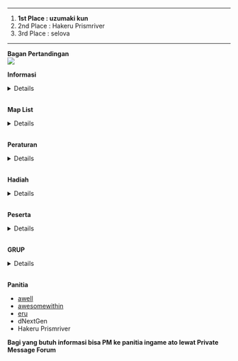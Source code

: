 --------------------------------------------------  
  

1.  **1st Place : uzumaki kun**
2.  2nd Place : Hakeru Prismriver
3.  3rd Place : selova

  
  
--------------------------------------------------  
  
**Bagan Pertandingan**  
![](https://i.ppy.sh/c74d6bcaaf7ca049d8d2cfac88a911e417ae915b/687474703a2f2f693338382e70686f746f6275636b65742e636f6d2f616c62756d732f6f6f3332312f466f72746558526f636b6d616e2f546162656c355f7a707334333339666435622e706e67)  
  
**Informasi**  
<details>

**Pendaftaran**

1.  Target peserta adalah 32 peserta.
2.  Pendaftaran akan dibuka tanggal 13 Juli 2012 sampai 27 Juli 2012.
3.  Pendaftaran akan otomatis ditutup bila peserta sudah mencapai 32.

  
  
**Umum**

1.  Pertandingan di kompetisi ini diawali dengan babak pertama dengan sistem grup, dimana pemain dibagi di dalam 8 grup.
2.  Setiap pemain di suatu grup akan berhadapan satu sama lain.
3.  Pemain yang memenangkan pertandingan mendapatkan poin 3, bila kalah tidak mendapatkan poin.
4.  2 pemain dengan poin tertinggi akan lanjut ke babak kedua.
5.  Bila terjadi kesamaan poin, maka akan dilihat dari perbedaan antara map yang dimenangkan dan yang kalah.
6.  Di babak kedua dan seterusnya, jika pemain menang dalam suatu pertandingan, maka dia berhak untuk melanjutkan ke babak selanjutnya. Bila pemain kalah dalam suatu pertandingan, maka dia akan dieliminasi dari turnamen.

  
  
**Waktu Pertandingan**  

1.  **Waktu pertandingan dibuat sesuai dengan persetujuan antara kedua pemain yang akan bertanding, jadi yang menentukan waktu pertandingan adalah pemain, bukan panitia.**
2.  Bila sudah ada kesepakatan jadwal tanding antara dua pihak, maka jadwal pertandingan  **diberitahukan kepada panitia lewat post di thread ini atau PM ke panitia (ingame/forum).**
3.  Panitia yang resmi adalah yang ada di bawah, jika panitia tidak dapat dihubungi, harap menghubungi panitia lainnya.
4.  Jadwal pertandingan akan dilihat terlebih dahulu oleh panitia.
5.  Jadwal yang akan berlaku adalah jadwal yang telah disetujui oleh panitia.
6.  Pemain diperbolehkan mengganti waktu pertandingan maksimal satu hari sebelum hari pertandingan yang telah ditentukan sebelumnya jika kedua pemain dan panitia setuju untuk menggantinya.
7.  Untuk babak kedua, pertandingan antar pemain dilaksanakan 10 hari sekali, jadi setiap 10 hari seorang pemain hanya melawan 1 lawan saja.
8.  Bila seluruh pertandingan di masing-masing grup sudah selesai sebelum 10 hari, pertandingan akan langsung dilanjutkan.
9.  Bila kesepakatan waktu belum ada sampai waktu yang ditentukan, maka panitia akan menentukan waktu pertandingan yaitu pada hari terakhir babak yang bersangkutan.

  
  
**Pertandingan**  

1.  Panitia akan memberikan 10 list beatmap sekurang-kurangnya 3 hari sebelum babak pertandingan dimulai.
2.  Setiap 10 hari akan ada pergantian list beatmap untuk babak pertama.
3.  Setiap pertandingan akan berlangsung di Multi.
4.  Tipe Game adalah osu! Standard, Team Mode : Team VS, Win Condition : Score
5.  Panitia akan membuat room tempat bertanding dan akan dikunci. Password akan diberikan pada kedua pemain lewat PM.
6.  Setiap peserta wajib bersiap-siap 15 menit sebelum jadwal pertandingan yang telah dibuat.
7.  Mod yang hanya boleh dipakai adalah No Video.
8.  Map yang telah dimainkan tidak boleh dimainkan kembali dalam satu pertandingan tersebut.
9.  Bila salah satu dari dua pemain Fail di suatu map, maka otomatis lawan dari pemain tersebut akan memenangkan map tersebut.
10.  Panitia yang menjadi Wasit akan memberikan hasil pertandingan berupa Multiplayer History (contoh :  [http://osu.ppy.sh/mp/3842145](http://osu.ppy.sh/mp/3842145)  ) dan Screenshot tiap map.
11.  Bila tidak ada panitia yang menjadi wasit, maka salah satu pemain diharapkan memberikan hasil pertandingan berupa Multiplayer History dan Screenshot tiap map di thread ini.
12.  Bila peserta tidak menghadiri pertandingan yang waktunya telaj disetujui, maka pemain tersebut dinyatakan kalah 0-3
13.  Babak final akan dilaksanakan pada tanggal  **27 Desember 2012 - 6 Januari 2013**

Babak Pertama (Grup) 

1.  Setiap pemain memilih 2 beatmap sendiri.
2.  Peserta yang berhak untuk lanjut ke babak berikutnya adalah pemain yang memenangkan skor di 3 beatmap. (cari 3 kemenangan).
3.  Bila terjadi seri pada 4 map pertama, maka map ketiga adalah map yang telah dipilih oleh panitia untuk situasi draw.

  
  
Babak Kedua (16 besar) 

1.  Setiap pemain memilih 2 beatmap sendiri.
2.  Peserta yang berhak untuk lanjut ke babak berikutnya adalah pemain yang memenangkan skor di 3 beatmap. (cari 2 kemenangan).
3.  Bila terjadi seri pada 4 map pertama, maka map ketiga adalah map yang telah dipilih oleh panitia untuk situasi draw.

  
  
Perempat Final 

1.  Setiap pemain memilih 2 beatmap sendiri.
2.  Peserta yang berhak untuk lanjut ke babak berikutnya adalah pemain yang memenangkan skor di 3 beatmap. (cari 2 kemenangan).
3.  Bila terjadi seri pada 4 map pertama, maka map ketiga adalah map yang telah dipilih oleh panitia untuk situasi draw.

  
  
Semifinal  

1.  Setiap pemain memilih 2 beatmap sendiri.
2.  Peserta yang berhak untuk lanjut ke babak berikutnya adalah pemain yang memenangkan skor di 3 beatmap. (cari 3 kemenangan).
3.  Bila terjadi seri pada 4 map pertama, maka map kelima adalah map yang telah dipilih oleh panitia untuk situasi draw.

  
  
Perebutan Juara Ketiga  

1.  Setiap pemain memilih beatmap sendiri.
2.  Peserta yang menjadi juara ketiga adalah pemain yang mencapai kemenangan sebesar 4 kali.
3.  Bila terjadi seri pada skor 3-3, maka map penentu adalah map yang telah dipilih oleh panitia untuk situasi draw.

  
  
Final  

1.  Setiap pemain memilih beatmap sendiri.
2.  Peserta yang menjadi pemenang turnamen adalah pemain yang mencapai kemenangan sebesar 6 kali
3.  Bila terjadi seri pada skor 5-5, maka map penentu adalah map yang telah dipilih oleh panitia untuk situasi draw.
</details>
<br>  
  
**Map List**  
<details>
<b>Babak Final</b>
<details>

1.  [IA - Six Trillion Years and Overnight Story [0108]](http://osu.ppy.sh/b/157861)
2.  [Memme - BSPower Explosion [0108]](http://osu.ppy.sh/b/140937)
3.  [Marguerite du Pre - Marie Antoinette [Another]](http://osu.ppy.sh/b/136640)
4.  [xi - Ascension to Heaven [Death]](http://osu.ppy.sh/b/111680)
5.  [Kucchy vs Akky - Yakumo ~ JOINT STRUGGLE [SOLO]](http://osu.ppy.sh/b/48098)
6.  [Niko - Made of Fire [Oni]](http://osu.ppy.sh/b/40017)
7.  [Rche - Todestrieb [Another]](http://osu.ppy.sh/b/129555)
8.  [Inspector K - Disconnected Hardkore (CanBlaster Remix) [Unconnected]](http://osu.ppy.sh/b/108762)
9.  [Yousei Teikoku - Kokou no Sousei [Chaos]](http://osu.ppy.sh/b/118068)
10.  [Black Hole - Pluto [Challenge]](http://osu.ppy.sh/b/146957)  
      
    Tie Breaker :
11.  [Furries in a Blender - Ridorii [Insane]](http://osu.ppy.sh/b/98496)
</details>
<br>
  
<b>Babak Perebutan Juara Tiga</b>
<details>

1.  [xi - Halcyon [Another]](http://osu.ppy.sh/b/73699)
2.  [Basshunter - Ievan Polkka Trance Remix [BeuKirby]](http://osu.ppy.sh/b/66246)
3.  [t+pazolite - Nous [Destruction]](http://osu.ppy.sh/b/134130)
4.  [COOL&CREATE - Rapid Ensemble [Lunatic]](http://osu.ppy.sh/b/49067)
5.  [Kucchy vs Akky - Satori ~3rd eyes~ [Lunatic]](http://osu.ppy.sh/b/50892)
6.  [Pizuya's Cell x MyonMyon - Romantic Children [Lunatic]](http://osu.ppy.sh/b/68431)
7.  [Ikareru Kin no Shishi - G59 [Another]](http://osu.ppy.sh/b/85513)
8.  [Galdeira - Almagest [Another]](http://osu.ppy.sh/b/132167)
9.  [Caravan Palace - Dragons [Insane]](http://osu.ppy.sh/b/145361)
10.  [Katakiri Rekka - Answer [Insane]](http://osu.ppy.sh/b/127047)  
      
    Tie Breaker :
11.  [Hatsune Miku - Rubik's Cube [7x7x7]](http://osu.ppy.sh/b/114635)
</details>
<br>
  
<b>Babak Semifinal</b>
<details>

1.  [SOUND HOLIC - Earthquake Super Shock [0108]](http://osu.ppy.sh/b/120695)
2.  [DystopiaGround - AugoEidEs [Aphotic]](http://osu.ppy.sh/b/97416)
3.  [IOSYS - Usatei 2011 [Ozzy's Extra]](http://osu.ppy.sh/b/130500)
4.  [07th Expansion - rog-limitation [Insane]](http://osu.ppy.sh/b/54581)
5.  [Hatsune Miku - With a Dance Number [0108 style]](http://osu.ppy.sh/b/98415)
6.  [Hommarju feat. R.Cena - Chousai Kenbo Sengen [Insane]](http://osu.ppy.sh/b/99342)
7.  [Shounen Radio - neu [EX]](http://osu.ppy.sh/b/93893)
8.  [Shiraishi - Shinsekai [Insane]](http://osu.ppy.sh/b/83674)
9.  [Miki Sayaka vs. Miki Sayaka (fw. Miki Sayaka) - squartatrice [Another]](http://osu.ppy.sh/b/131009)
10.  [sasakure.UK - Jack-the-Ripper [JackHasCome!]](http://osu.ppy.sh/b/81560)  
      
	Tie Breaker :
11.  [Sound Horizon - Raijin no Hidariude [Insane]](http://osu.ppy.sh/b/60089)
</details>
<br>
  
<b>Babak Perempat Final</b>
<details>

1.  [Prim - Koisuru*Uchuu Sensou!! [Another]](http://osu.ppy.sh/b/144797)
2.  [Fear, and Loathing in Las Vegas - Just Awake [Insane]](http://osu.ppy.sh/b/139446)
3.  [Hatsune Miku & Megpoid Gumi - MATRYOSHKA [Insane]](http://osu.ppy.sh/b/69405)
4.  [kors k - smooooch [Another]](http://osu.ppy.sh/b/64674)
5.  [DJ YOSHITAKA - FLOWER [Intense]](http://osu.ppy.sh/b/104635)
6.  [Masayoshi Minoshima ft. nomico - Bad Apple!! [Extra]](http://osu.ppy.sh/b/42152)
7.  [Daisuke Achiwa - BASARA [BASARA]](http://osu.ppy.sh/b/48416)
8.  [kors k vs. L.E.D. - SOLID STATE SQUAD [Another]](http://osu.ppy.sh/b/92087)
9.  [Rita - Dream Walker [Insane]](http://osu.ppy.sh/b/161611)
10.  [Rex - Heart of Witch [MXStyle]](http://osu.ppy.sh/b/70998)  
      
	Tie Breaker :
11.  [Lia - Kokoro ni Todoku Uta [Holo]](http://osu.ppy.sh/b/89428)
</details>
<br>
  
<b>Babak 16 Besar</b>
<details>

1.  [namapann - Desire Drive [Lunatic]](http://osu.ppy.sh/b/136540)
2.  [Hatsune Miku - Netoge Haijin Sprechchor [Insane]](http://osu.ppy.sh/b/87369)
3.  [IOSYS - Chanteikku Sanyousei no Itazura Daisensou [Crazy Jay]](http://osu.ppy.sh/b/91462)
4.  [765PRO ALLSTARS - READY!! [THE OSUM@STER]](http://osu.ppy.sh/b/132903)
5.  [Kozato snow - Rengetsu Ouka [Yuki YukI]](http://osu.ppy.sh/b/89856)
6.  [Dark PHOENiX - Stirring an Autumn Moon [Crazy Moon]](http://osu.ppy.sh/b/59693)
7.  [Nanamori-chu * Goraku-bu - 100%Chu~Gakusei (TV Size) [Insane]](http://osu.ppy.sh/b/159731)
8.  [Tsubaki - Kyun Kyun Tamaran Inaba-tan! [Inaba!]](http://osu.ppy.sh/b/94845)
9.  [Nakagawa Shouko - Happily Ever After [Insane]](http://osu.ppy.sh/b/62591)
10.  [SHK - Weep Irish [Insane]](http://osu.ppy.sh/b/95149)  
      
	Tie Breaker :
11.  [ave;new project feat. Sakura Saori & Inoue Miyu - Chouetsu Koi Shite Naishomea!! [Hentai]](http://osu.ppy.sh/b/104867)
</details>
<br>
  
<b>Pertandingan Ketiga Grup</b>
<details>

1.  [Nobunaga - Shinkai Shoujo [Insane]](http://osu.ppy.sh/b/93680)
2.  [marble - Suisai Candy [Collab]](http://osu.ppy.sh/b/141368)
3.  [07th Expansion - dreamenddischarger [Collab]](http://osu.ppy.sh/b/105891)
4.  [ESTi - SIN [Maximum]](http://osu.ppy.sh/b/66245)
5.  [Kagamine Rin and Len - Trick and Treat [Shuna's MiX]](http://osu.ppy.sh/b/43655)
6.  [Choucho - When the First Love Ends [Collab]](http://osu.ppy.sh/b/86219)
7.  [xi - FREEDOM DiVE [FOUR DIMENSIONS]](http://osu.ppy.sh/b/129891)
8.  [Noisestorm - Shockwave [Quake]](http://osu.ppy.sh/b/110778)
9.  [Tsukasa - The Clear Blue Sky [Insane]](http://osu.ppy.sh/b/69952)
10.  [Pendulum - The Vulture [Insane]](http://osu.ppy.sh/b/82249)
11.  [Zektbach - Raison d'etre [Another]](http://osu.ppy.sh/b/88160)  
      
    Tie Breaker :
12.  [ave;new feat. Avenew Project - Lovely Angel!! [Angel Arrow]](http://osu.ppy.sh/b/75202)
</details>
<br>
  
<b>Pertandingan Kedua Grup</b>
<details>

1.  [Ushirokara Haiyoritai G - Taiyou Iwaku Moeyo Chaos (TV Size) [Insane]](http://osu.ppy.sh/b/150057)
2.  [Hatsune Miku - Vegetable Juice (Po Pi Po) Ryu Remix [animask's Juice]](http://osu.ppy.sh/b/57735)
3.  [07th Expansion - miragecoordinator [Hard]](http://osu.ppy.sh/b/102426)
4.  [Rita - Haru Hana no Iro [Insane]](http://osu.ppy.sh/b/135109)
5.  [_yoc - Crescendo [happy30]](http://osu.ppy.sh/b/39421)
6.  [Choucho - Kawaru Mirai [Collab]](http://osu.ppy.sh/b/122740)
7.  [M2U - Seeker [SC]](http://osu.ppy.sh/b/50013)
8.  [HHH (Ryu & Dai) - So Fabulous!! [Another]](http://osu.ppy.sh/b/57510)
9.  [Sekirei - I'm With You [Insane]](http://osu.ppy.sh/b/77421)
10.  [ZUN - Reach for The Moon, Immortal Smoke [Lunatic]](http://osu.ppy.sh/b/33535)  
      
    Tie Breaker :
11.  [Innocent Key - Rabucchu * Chireiden [Insane]](http://osu.ppy.sh/b/75301)
</details>
<br>
  
<b>Pertandingan Pertama Grup</b>
<details>

1.  [Kitamura Eri - Happy Girl (TV Size) [Insane]](http://osu.ppy.sh/b/139170)
2.  [SYNC.ART'S - Sword of Valiant [Insane]](http://osu.ppy.sh/b/84475)
3.  [Carlito - Who's That Boy [Hard]](http://osu.ppy.sh/b/107035)
4.  [Kugimiya Rie, Horie Yui, Kitamura Eri - Orange -citrus mix- [Grapefruit]](http://osu.ppy.sh/b/36945)
5.  [ESTi - Oblivion [Maximum]](http://osu.ppy.sh/b/71102)
6.  [Nekomata Master - Goodbye Heaven [Another]](http://osu.ppy.sh/b/48926)
7.  [REDALiCE - Rapture [Lunatic]](http://osu.ppy.sh/b/69396)
8.  [Sum 41 - The Hell Song [Hard]](http://osu.ppy.sh/b/81227)
9.  [La Cataline - Chaotic [Hard]](http://osu.ppy.sh/b/77325)
10.  [Hatsune Miku - Nisoku Hokou [Insane]](http://osu.ppy.sh/b/74061)  
      
    Tie Breaker :
11.  [Baracuda - La Di Da (Nightcore Mix) [La Di Da]](http://osu.ppy.sh/b/63499)
</details>
</details>
<br>
  
**Peraturan** 
<details>

1.  Pemain yang datang terlambat akan diberikan kompensasi waktu sebesar 15 menit dari jadwal pertandingan.
2.  Bila pemain tidak datang juga setelah 15 menit dari jadwal pertandingan, pemain tersebut akan dieliminasi dari turnamen (dianggap kalah).
3.  Penggunaan cheat/bot DILARANG.
4.  Peraturan yang ada bisa berubah tanpa pemberitahuan panitia (diusahakan diberitahukan terlebih dahulu).
5.  Pertandingan tidak bisa diulang kecuali terjadi disconnect.
6.  Bila lagu sudah berjalan 3/4 dan ada player yang disconnect (DC), maka pertandingan akan terus dilanjutkan.
7.  Bila lagu belum sampai 3/4 dan ada player yang disconnect (DC), maka map akan diulang.
8.  Setiap player mempunyai kesempatan disconnect (DC) sebesar 2 kali per lagu, bila lebih dari itu, hasil dari map yang saat itu dimainkan tetap berlaku (tidak ada pengulangan), jadi misalnya saat player DC untuk ketiga kalinya, total skor yang dipakai adalah total skor yang ada sebelum pemain tersebut DC.
9.  Peraturan yang ada bisa berubah tanpa pemberitahuan panitia (diusahakan diberitahukan terlebih dahulu).
10.  Keputusan panitia tidak dapat diganggu gugat
</details>
<br>  
  
**Hadiah**  
<details>

> Juara 1 - osu! Supporter Tag  **6 Bulan**  
> Juara 2 - osu! Supporter Tag  **2 Bulan**  
> Juara 3 - osu! Supporter Tag  **1 Bulan**  
sponsored by  [zeroclover](http://osu.ppy.sh/u/zeroclover), [t](http://osu.ppy.sh/u/awell)[i](http://osu.ppy.sh/u/Hakeru%20Prismriver)[c](http://osu.ppy.sh/u/awesomewithin)[o](http://osu.ppy.sh/u/eru)[n](http://osu.ppy.sh/u/dNextGen)  dan  [Frizz925](http://osu.ppy.sh/u/Frizz925)
</details>
  

<br>
  
  
**Peserta**  
<details>
  
1.  Hakeru Prismriver (Dhanes)](http://osu.ppy.sh/u/Hakeru%20Prismriver)  
2.  Frizz925 (Izra)](http://osu.ppy.sh/u/Frizz925)  
3.  [pacmanmania (Videtra)](http://osu.ppy.sh/u/pacmanmania)  
4.  [WVS (Bilal)](http://osu.ppy.sh/u/WVS)  
5.  dNextGen (Alip)](http://osu.ppy.sh/u/dNextGen)  
6.  selova (Arie)](http://osu.ppy.sh/u/selova)  
7.  [uzumaki kun (Heru)](http://osu.ppy.sh/u/uzumaki%20kun)  
8.  [Childofthesky (Alice)](http://osu.ppy.sh/u/Childofthesky)  
9.  [Avner (Audi)](http://osu.ppy.sh/u/Avner)  
10.  [paitehoens (Peter)](http://osu.ppy.sh/u/paitehoens)  
11.  [cahcuy (Cahyadhi)](http://osu.ppy.sh/u/cahcuy)  
12.  [Lincolm (Edo)](http://osu.ppy.sh/u/Lincolm)  
13.  hanalicious (Hana)](http://osu.ppy.sh/u/hanalicious)  
14.  [rizqy96 (Fajar)](http://osu.ppy.sh/u/rizqy96)  
15.  gtrholic (Adrian)](http://osu.ppy.sh/u/gtrholic)  
16.  [Indra145 (Indra)](http://osu.ppy.sh/u/Indra145)  
17.  [JT123 (William)](http://osu.ppy.sh/u/JT123)  
18.  [-misaki_hiromu- (Jun)](http://osu.ppy.sh/u/-misaki_hiromu-)  
19.  [Takaichi (Dio)](http://osu.ppy.sh/u/Takaichi)  
20.  Ableh_ZZZ (Rony)](http://osu.ppy.sh/u/Ableh_ZZZ)  
21.  lufi10 (Noza)](http://osu.ppy.sh/u/lufi10)  
22.  [Gatyaa (Gatya)](http://osu.ppy.sh/u/Gatyaa)  
23.  Sakuya Aizawa (Rendy)](http://osu.ppy.sh/u/Sakuya%20Aizawa)  
24.  Matoryoshika (Fauzan)](http://osu.ppy.sh/u/Matoryoshika)  
25.  frans_niko (Fransniko)](http://osu.ppy.sh/u/frans_niko)  
26.  [Sallad4ever (Dallas)](http://osu.ppy.sh/u/Sallad4ever)  
27.  [AeroRange (Asa)](http://osu.ppy.sh/u/AeroRange)  
28.  [Kuria (Thio)](http://osu.ppy.sh/u/Kuria)  
29.  - t e n n y a - (Andya)](http://osu.ppy.sh/u/-%20t%20e%20n%20n%20y%20a%20-)  
30.  [inverness (Kenta)](http://osu.ppy.sh/u/inverness)  
31.  Moncexmon (Monic)](http://osu.ppy.sh/u/Moncexmon)  
32.  [Kartika (Tika)](http://osu.ppy.sh/u/Kartika)  
</details>
<br>
  
**GRUP**  
<details>
	
**Group A :** [Frizz925](http://osu.ppy.sh/u/Frizz925)  /  [dNextGen](http://osu.ppy.sh/u/dNextGen)  /  [Hakeru Prismriver](http://osu.ppy.sh/u/Hakeru%20Prismriver)  /  [JT123](http://osu.ppy.sh/u/JT123)  
**Group B :** [lufi10](http://osu.ppy.sh/u/lufi10)  /  [WVS](http://osu.ppy.sh/u/WVS)  /  [- t e n n y a -](http://osu.ppy.sh/u/-%20t%20e%20n%20n%20y%20a%20-)  /  [Sakuya Aizawa](http://osu.ppy.sh/u/Sakuya%20Aizawa)  
**Group C :** [uzumaki kun](http://osu.ppy.sh/u/uzumaki%20kun)  /  [paitehoens](http://osu.ppy.sh/u/paitehoens)  /  [frans_niko](http://osu.ppy.sh/u/frans_niko)  /  [Lincolm](http://osu.ppy.sh/u/Lincolm)  
**Group D :** [AeroRange](http://osu.ppy.sh/u/AeroRange)  /  [gtrholic](http://osu.ppy.sh/u/gtrholic)  /  [Matoryoshika](http://osu.ppy.sh/u/Matoryoshika)  /  [Kuria](http://osu.ppy.sh/u/Kuria)  
**Group E :** [Avner](http://osu.ppy.sh/u/Avner)  /  [Moncexmon](http://osu.ppy.sh/u/Moncexmon)  /  [Sallad4ever](http://osu.ppy.sh/u/Sallad4ever)  /  [selova](http://osu.ppy.sh/u/selova)  
**Group F :** [Ableh_ZZZ](http://osu.ppy.sh/u/Ableh_ZZZ)  /  [Indra145](http://osu.ppy.sh/u/Indra145)  /  [Kartika](http://osu.ppy.sh/u/Kartika)  /  [Takaichi](http://osu.ppy.sh/u/Takaichi)  
**Group G :** [pacmanmania](http://osu.ppy.sh/u/pacmanmania)  /  [-misaki_hiromu-](http://osu.ppy.sh/u/-misaki_hiromu-)  /  [inverness](http://osu.ppy.sh/u/inverness)  /  [rizqy96](http://osu.ppy.sh/u/rizqy96)  
**Group H :** [Childofthesky](http://osu.ppy.sh/u/Childofthesky)  /  [Gatyaa](http://osu.ppy.sh/u/Gatyaa)  /  hanalicious /  [cahcuy](http://osu.ppy.sh/u/cahcuy)
</details>
<br>
  
  
**Panitia**  
- [awell](http://osu.ppy.sh/u/341298)  
- [awesomewithin](http://osu.ppy.sh/u/81652)  
- [eru](http://osu.ppy.sh/u/194825)  
- dNextGen
- Hakeru Prismriver
  
**Bagi yang butuh informasi bisa PM ke panitia ingame ato lewat Private Message Forum**

